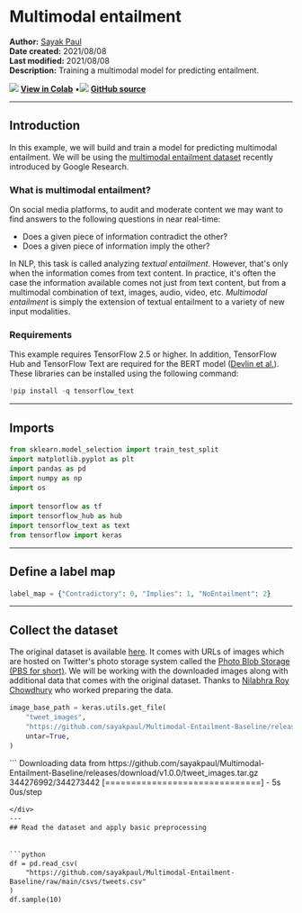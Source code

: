 # Multimodal entailment

**Author:** [Sayak Paul](https://twitter.com/RisingSayak)<br>
**Date created:** 2021/08/08<br>
**Last modified:** 2021/08/08<br>
**Description:** Training a multimodal model for predicting entailment.


<img class="k-inline-icon" src="https://colab.research.google.com/img/colab_favicon.ico"/> [**View in Colab**](https://colab.research.google.com/github/keras-team/keras-io/blob/master/examples/nlp/ipynb/multimodal_entailment.ipynb)  <span class="k-dot">•</span><img class="k-inline-icon" src="https://github.com/favicon.ico"/> [**GitHub source**](https://github.com/keras-team/keras-io/blob/master/examples/nlp/multimodal_entailment.py)



---
## Introduction

In this example, we will build and train a model for predicting multimodal entailment. We will be
using the
[multimodal entailment dataset](https://github.com/google-research-datasets/recognizing-multimodal-entailment)
recently introduced by Google Research.

### What is multimodal entailment?

On social media platforms, to audit and moderate content
we may want to find answers to the
following questions in near real-time:

* Does a given piece of information contradict the other?
* Does a given piece of information imply the other?

In NLP, this task is called analyzing _textual entailment_. However, that's only
when the information comes from text content.
In practice, it's often the case the information available comes not just
from text content, but from a multimodal combination of text, images, audio, video, etc.
_Multimodal entailment_ is simply the extension of textual entailment to a variety
of new input modalities.

### Requirements

This example requires TensorFlow 2.5 or higher. In addition, TensorFlow Hub and
TensorFlow Text are required for the BERT model
([Devlin et al.](https://arxiv.org/abs/1810.04805)). These libraries can be installed
using the following command:


```python
!pip install -q tensorflow_text
```

---
## Imports


```python
from sklearn.model_selection import train_test_split
import matplotlib.pyplot as plt
import pandas as pd
import numpy as np
import os

import tensorflow as tf
import tensorflow_hub as hub
import tensorflow_text as text
from tensorflow import keras
```

---
## Define a label map


```python
label_map = {"Contradictory": 0, "Implies": 1, "NoEntailment": 2}
```

---
## Collect the dataset

The original dataset is available
[here](https://github.com/google-research-datasets/recognizing-multimodal-entailment).
It comes with URLs of images which are hosted on Twitter's photo storage system called
the
[Photo Blob Storage (PBS for short)](https://blog.twitter.com/engineering/en_us/a/2012/blobstore-twitter-s-in-house-photo-storage-system).
We will be working with the downloaded images along with additional data that comes with
the original dataset. Thanks to
[Nilabhra Roy Chowdhury](https://de.linkedin.com/in/nilabhraroychowdhury) who worked preparing
the data.


```python
image_base_path = keras.utils.get_file(
    "tweet_images",
    "https://github.com/sayakpaul/Multimodal-Entailment-Baseline/releases/download/v1.0.0/tweet_images.tar.gz",
    untar=True,
)
```

<div class="k-default-codeblock">
```
Downloading data from https://github.com/sayakpaul/Multimodal-Entailment-Baseline/releases/download/v1.0.0/tweet_images.tar.gz
344276992/344273442 [==============================] - 5s 0us/step

```
</div>
---
## Read the dataset and apply basic preprocessing


```python
df = pd.read_csv(
    "https://github.com/sayakpaul/Multimodal-Entailment-Baseline/raw/main/csvs/tweets.csv"
)
df.sample(10)
```




<div style="width: 100%; overflow-x: auto;">
<style scoped>
    .dataframe tbody tr th:only-of-type {
        vertical-align: middle;
    }

<div class="k-default-codeblock">
```
.dataframe tbody tr th {
    vertical-align: top;
}

.dataframe thead th {
    text-align: right;
}
```
</div>
</style>
<table border="1" class="dataframe">
  <thead>
    <tr style="text-align: right;">
      <th></th>
      <th>id_1</th>
      <th>text_1</th>
      <th>image_1</th>
      <th>id_2</th>
      <th>text_2</th>
      <th>image_2</th>
      <th>label</th>
    </tr>
  </thead>
  <tbody>
    <tr>
      <th>990</th>
      <td>1382932004736536577</td>
      <td>buy $IOTX on #binance @ 0.048767 https://t.co/...</td>
      <td>http://pbs.twimg.com/media/EzEpU4eWgAAn7Vp.jpg</td>
      <td>1383066642800902144</td>
      <td>sell $FUN on #binance @ 0.042262 https://t.co/...</td>
      <td>http://pbs.twimg.com/media/EzGjx5OXIAAJjk_.jpg</td>
      <td>NoEntailment</td>
    </tr>
    <tr>
      <th>854</th>
      <td>1382134026144788481</td>
      <td>I am looking at the Unidentified COSMOS-F160W-...</td>
      <td>http://pbs.twimg.com/media/Ey5TkrTXIAMPns7.jpg</td>
      <td>1383045031125250048</td>
      <td>I am looking at the Unidentified COSMOS-F160W-...</td>
      <td>http://pbs.twimg.com/media/EzGQIJBWUAcGLhu.jpg</td>
      <td>NoEntailment</td>
    </tr>
    <tr>
      <th>90</th>
      <td>1370198753240489985</td>
      <td>Top tweeps for #TBZ:\n1 @_tnr1\n2 @01_Z_B\n3 @...</td>
      <td>http://pbs.twimg.com/media/EwPsgTbUYAQ3mBE.jpg</td>
      <td>1373463499867758593</td>
      <td>Top tweeps for #TBZ:\n1 @JUTT__B\n2 @01_Z_B\n3...</td>
      <td>http://pbs.twimg.com/media/Ew-FxfyUUAEwe4L.jpg</td>
      <td>NoEntailment</td>
    </tr>
    <tr>
      <th>1351</th>
      <td>1381256604926967813</td>
      <td>Finally completed the skin rendering. Will sta...</td>
      <td>http://pbs.twimg.com/media/Eys1j7NVIAgF-YF.jpg</td>
      <td>1381630932092784641</td>
      <td>Hair rendering. Will finish the hair by tomorr...</td>
      <td>http://pbs.twimg.com/media/EyyKAoaUUAElm-e.jpg</td>
      <td>NoEntailment</td>
    </tr>
    <tr>
      <th>331</th>
      <td>1335817457018286080</td>
      <td>Nokia 5.4 full specifications leak online ahea...</td>
      <td>http://pbs.twimg.com/media/EonG2ybWEAEOjfo.png</td>
      <td>1335819879350321153</td>
      <td>Nokia 5.4 full specifications leak online ahea...</td>
      <td>http://pbs.twimg.com/media/EonJGCNUYAAMdRC.jpg</td>
      <td>NoEntailment</td>
    </tr>
    <tr>
      <th>533</th>
      <td>1369797307256954882</td>
      <td>#NowWatching ANOTHER ROUND https://t.co/bU09LO...</td>
      <td>http://pbs.twimg.com/media/EwJ_Y0uXEAE51iq.jpg</td>
      <td>1373038097483624453</td>
      <td>#NowWatching Another Round https://t.co/ExMBaA...</td>
      <td>http://pbs.twimg.com/media/Ew4C30KWQBkZ-dA.jpg</td>
      <td>NoEntailment</td>
    </tr>
    <tr>
      <th>1266</th>
      <td>1333010336971108353</td>
      <td>Daily almanac for November 29: https://t.co/NL...</td>
      <td>http://pbs.twimg.com/media/En_N1ieXMAEanWD.png</td>
      <td>1333010424627867653</td>
      <td>Daily almanac for November 29: https://t.co/XO...</td>
      <td>http://pbs.twimg.com/media/En_N6pnW4AYMDhW.png</td>
      <td>NoEntailment</td>
    </tr>
    <tr>
      <th>804</th>
      <td>1354138253591502848</td>
      <td>Kuwait lists 505 new COVID-19 cases as infecti...</td>
      <td>http://pbs.twimg.com/media/EsrdiKBXYAAFZkK.jpg</td>
      <td>1362443439720325122</td>
      <td>#kuwait_moh Announce #وزارة_الصحة 979 new case...</td>
      <td>http://pbs.twimg.com/media/EuhfEfoXUAAjCBP.jpg</td>
      <td>NoEntailment</td>
    </tr>
    <tr>
      <th>1019</th>
      <td>1381034028355227653</td>
      <td>My #RTRNaps are:\n\nO'Reilly @ 13:40\nHitman F...</td>
      <td>http://pbs.twimg.com/media/EyprIQFWgAANzsp.jpg</td>
      <td>1382154268338184195</td>
      <td>My #RTRNaps are:\n\nThe Big Bite @ 14:05\nCapt...</td>
      <td>http://pbs.twimg.com/media/Ey5l-1zWQAEFCwh.jpg</td>
      <td>NoEntailment</td>
    </tr>
    <tr>
      <th>1280</th>
      <td>1380242549336502274</td>
      <td>$NUVB held up pretty well today too https://t....</td>
      <td>http://pbs.twimg.com/media/EyebSFbU8AAhbid.jpg</td>
      <td>1380606940644995072</td>
      <td>$NUVB high of day near close. Nice. https://t....</td>
      <td>http://pbs.twimg.com/media/EyjmsfkU4AIdaIQ.jpg</td>
      <td>NoEntailment</td>
    </tr>
  </tbody>
</table>
</div>



The columns we are interested in are the following:

* `text_1`
* `image_1`
* `text_2`
* `image_2`
* `label`

The entailment task is formulated as the following:

***Given the pairs of (`text_1`, `image_1`) and (`text_2`, `image_2`) do they entail (or
not entail or contradict) each other?***

We have the images already downloaded. `image_1` is downloaded as `id1` as its filename
and `image2` is downloaded as `id2` as its filename. In the next step, we will add two
more columns to `df` - filepaths of `image_1`s and `image_2`s.


```python
images_one_paths = []
images_two_paths = []

for idx in range(len(df)):
    current_row = df.iloc[idx]
    id_1 = current_row["id_1"]
    id_2 = current_row["id_2"]
    extentsion_one = current_row["image_1"].split(".")[-1]
    extentsion_two = current_row["image_2"].split(".")[-1]

    image_one_path = os.path.join(image_base_path, str(id_1) + f".{extentsion_one}")
    image_two_path = os.path.join(image_base_path, str(id_2) + f".{extentsion_two}")

    images_one_paths.append(image_one_path)
    images_two_paths.append(image_two_path)

df["image_1_path"] = images_one_paths
df["image_2_path"] = images_two_paths

# Create another column containing the integer ids of
# the string labels.
df["label_idx"] = df["label"].apply(lambda x: label_map[x])
```

---
## Dataset visualization


```python

def visualize(idx):
    current_row = df.iloc[idx]
    image_1 = plt.imread(current_row["image_1_path"])
    image_2 = plt.imread(current_row["image_2_path"])
    text_1 = current_row["text_1"]
    text_2 = current_row["text_2"]
    label = current_row["label"]

    plt.subplot(1, 2, 1)
    plt.imshow(image_1)
    plt.axis("off")
    plt.title("Image One")
    plt.subplot(1, 2, 2)
    plt.imshow(image_1)
    plt.axis("off")
    plt.title("Image Two")
    plt.show()

    print(f"Text one: {text_1}")
    print(f"Text two: {text_2}")
    print(f"Label: {label}")


random_idx = np.random.choice(len(df))
visualize(random_idx)

random_idx = np.random.choice(len(df))
visualize(random_idx)
```


    
![png](/img/examples/nlp/multimodal_entailment/multimodal_entailment_14_0.png)
    


<div class="k-default-codeblock">
```
Text one: Join us for the Dell Power Cup!
```
</div>
    
<div class="k-default-codeblock">
```
https://t.co/kHsmpNJXjM
```
</div>
    
<div class="k-default-codeblock">
```
#dellpowercup https://t.co/e2qjwDbzad
Text two: Have you registered yet? Show your knowledge about Dell Technologies! You still have time to earn some extra points playing the individual games before the National Qualifiers start. CLICK TO REGISTER NOW! #ThePowerCup #DellPartner
 https://t.co/WdJ3xamoCP #Iwork4Dell https://t.co/FN4NMSzXE2
Label: NoEntailment

```
</div>
    
![png](/img/examples/nlp/multimodal_entailment/multimodal_entailment_14_2.png)
    


<div class="k-default-codeblock">
```
Text one: Do you know which hand wins?😆 Leave a comment and claim👇
```
</div>
    
<div class="k-default-codeblock">
```
Free chips🎁https://t.co/nfdHMPVkaA
```
</div>
    
<div class="k-default-codeblock">
```
#pokeronline #poker #pokerstar #pokerface #LosAngeles #PokerIndonesia #pokerplayer #LasVegas #casino #onlinecasino #macao #melbourne #포커 #parx #game #fun #home #WSOP #augupoker https://t.co/5ACLtIklSi
Text two: Do you know which hand wins?😆
```
</div>
    
<div class="k-default-codeblock">
```
Get it started👉 https://t.co/nfdHMPVkaA
```
</div>
    
<div class="k-default-codeblock">
```
#augupoker #bonus #rewards #pokerhands #PokerIndonesia https://t.co/g0mBOYHfpp
Label: NoEntailment

```
</div>
---
## Train/test split

The dataset suffers from
[class imbalance problem](https://developers.google.com/machine-learning/glossary#class-imbalanced-dataset).
We can confirm that in the following cell.


```python
df["label"].value_counts()
```




<div class="k-default-codeblock">
```
NoEntailment     1182
Implies           109
Contradictory     109
Name: label, dtype: int64

```
</div>
To account for that we will go for a stratified split.


```python
# 10% for test
train_df, test_df = train_test_split(
    df, test_size=0.1, stratify=df["label"].values, random_state=42
)
# 5% for validation
train_df, val_df = train_test_split(
    train_df, test_size=0.05, stratify=train_df["label"].values, random_state=42
)

print(f"Total training examples: {len(train_df)}")
print(f"Total validation examples: {len(val_df)}")
print(f"Total test examples: {len(test_df)}")
```

<div class="k-default-codeblock">
```
Total training examples: 1197
Total validation examples: 63
Total test examples: 140

```
</div>
---
## Data input pipeline

TensorFlow Hub provides
[variety of BERT family of models](https://www.tensorflow.org/text/tutorials/bert_glue#loading_models_from_tensorflow_hub).
Each of those models comes with a
corresponding preprocessing layer. You can learn more about these models and their
preprocessing layers from
[this resource](https://www.tensorflow.org/text/tutorials/bert_glue#loading_models_from_tensorflow_hub).

To keep the runtime of this example relatively short, we will use a smaller variant of
the original BERT model.


```python
# Define TF Hub paths to the BERT encoder and its preprocessor
bert_model_path = (
    "https://tfhub.dev/tensorflow/small_bert/bert_en_uncased_L-2_H-256_A-4/1"
)
bert_preprocess_path = "https://tfhub.dev/tensorflow/bert_en_uncased_preprocess/3"
```

Our text preprocessing code mostly comes from
[this tutorial](https://www.tensorflow.org/text/tutorials/bert_glue).
You are highly encouraged to check out the tutorial to learn more about the input
preprocessing.


```python

def make_bert_preprocessing_model(sentence_features, seq_length=128):
    """Returns Model mapping string features to BERT inputs.

  Args:
    sentence_features: A list with the names of string-valued features.
    seq_length: An integer that defines the sequence length of BERT inputs.

  Returns:
    A Keras Model that can be called on a list or dict of string Tensors
    (with the order or names, resp., given by sentence_features) and
    returns a dict of tensors for input to BERT.
  """

    input_segments = [
        tf.keras.layers.Input(shape=(), dtype=tf.string, name=ft)
        for ft in sentence_features
    ]

    # Tokenize the text to word pieces.
    bert_preprocess = hub.load(bert_preprocess_path)
    tokenizer = hub.KerasLayer(bert_preprocess.tokenize, name="tokenizer")
    segments = [tokenizer(s) for s in input_segments]

    # Optional: Trim segments in a smart way to fit seq_length.
    # Simple cases (like this example) can skip this step and let
    # the next step apply a default truncation to approximately equal lengths.
    truncated_segments = segments

    # Pack inputs. The details (start/end token ids, dict of output tensors)
    # are model-dependent, so this gets loaded from the SavedModel.
    packer = hub.KerasLayer(
        bert_preprocess.bert_pack_inputs,
        arguments=dict(seq_length=seq_length),
        name="packer",
    )
    model_inputs = packer(truncated_segments)
    return keras.Model(input_segments, model_inputs)


bert_preprocess_model = make_bert_preprocessing_model(["text_1", "text_2"])
keras.utils.plot_model(bert_preprocess_model, show_shapes=True, show_dtype=True)
```




    
![png](/img/examples/nlp/multimodal_entailment/multimodal_entailment_22_0.png)
    



### Run the preprocessor on a sample input


```python
idx = np.random.choice(len(train_df))
row = train_df.iloc[idx]
sample_text_1, sample_text_2 = row["text_1"], row["text_2"]
print(f"Text 1: {sample_text_1}")
print(f"Text 2: {sample_text_2}")

test_text = [np.array([sample_text_1]), np.array([sample_text_2])]
text_preprocessed = bert_preprocess_model(test_text)

print("Keys           : ", list(text_preprocessed.keys()))
print("Shape Word Ids : ", text_preprocessed["input_word_ids"].shape)
print("Word Ids       : ", text_preprocessed["input_word_ids"][0, :16])
print("Shape Mask     : ", text_preprocessed["input_mask"].shape)
print("Input Mask     : ", text_preprocessed["input_mask"][0, :16])
print("Shape Type Ids : ", text_preprocessed["input_type_ids"].shape)
print("Type Ids       : ", text_preprocessed["input_type_ids"][0, :16])

```

<div class="k-default-codeblock">
```
Text 1: #pahrumpweather Friday
```
</div>
    
<div class="k-default-codeblock">
```
Sunny, with a high near 66. Northwest wind 11 to 14 mph, with gusts as high as 20 mph.
```
</div>
    
<div class="k-default-codeblock">
```
Tonight - Increasing clouds, with a low around 42. Northeast wind around 5 mph becoming calm. @visitpahrump @NWSVegas https://t.co/X2hNXwRxmf
Text 2: #pahrumpweather Wednesday 
```
</div>
    
<div class="k-default-codeblock">
```
Mostly sunny, with a high near 66. East southeast wind 5 to 7 mph becoming south in the afternoon.
```
</div>
    
<div class="k-default-codeblock">
```
Tonight - Mostly cloudy, with a low around 45. East southeast wind around 7 mph. @visitpahrump @NWSVegas https://t.co/2oQnaIZRvX
Keys           :  ['input_word_ids', 'input_type_ids', 'input_mask']
Shape Word Ids :  (1, 128)
Word Ids       :  tf.Tensor(
[  101  1001  6643  8093 24237 28949  5958 11559  1010  2007  1037  2152
  2379  5764  1012  4514], shape=(16,), dtype=int32)
Shape Mask     :  (1, 128)
Input Mask     :  tf.Tensor([1 1 1 1 1 1 1 1 1 1 1 1 1 1 1 1], shape=(16,), dtype=int32)
Shape Type Ids :  (1, 128)
Type Ids       :  tf.Tensor([0 0 0 0 0 0 0 0 0 0 0 0 0 0 0 0], shape=(16,), dtype=int32)

```
</div>
We will now create `tf.data.Dataset` objects from the dataframes.

Note that the text inputs will be preprocessed as a part of the data input pipeline. But
the preprocessing modules can also be a part of their corresponding BERT models. This
helps reduce the training/serving skew and lets our models operate with raw text inputs.
Follow [this tutorial](https://www.tensorflow.org/text/tutorials/classify_text_with_bert)
to learn more about how to incorporate the preprocessing modules directly inside the
models.


```python

def dataframe_to_dataset(dataframe):
    columns = ["image_1_path", "image_2_path", "text_1", "text_2", "label_idx"]
    dataframe = dataframe[columns].copy()
    labels = dataframe.pop("label_idx")
    ds = tf.data.Dataset.from_tensor_slices((dict(dataframe), labels))
    ds = ds.shuffle(buffer_size=len(dataframe))
    return ds

```

### Preprocessing utilities


```python
resize = (128, 128)
bert_input_features = ["input_word_ids", "input_type_ids", "input_mask"]


def preprocess_image(image_path):
    extension = tf.strings.split(image_path)[-1]

    image = tf.io.read_file(image_path)
    if extension == b"jpg":
        image = tf.image.decode_jpeg(image, 3)
    else:
        image = tf.image.decode_png(image, 3)
    image = tf.image.resize(image, resize)
    return image


def preprocess_text(text_1, text_2):
    text_1 = tf.convert_to_tensor([text_1])
    text_2 = tf.convert_to_tensor([text_2])
    output = bert_preprocess_model([text_1, text_2])
    output = {feature: tf.squeeze(output[feature]) for feature in bert_input_features}
    return output


def preprocess_text_and_image(sample):
    image_1 = preprocess_image(sample["image_1_path"])
    image_2 = preprocess_image(sample["image_2_path"])
    text = preprocess_text(sample["text_1"], sample["text_2"])
    return {"image_1": image_1, "image_2": image_2, "text": text}

```

### Create the final datasets


```python
batch_size = 32
auto = tf.data.AUTOTUNE


def prepare_dataset(dataframe, training=True):
    ds = dataframe_to_dataset(dataframe)
    if training:
        ds = ds.shuffle(len(train_df))
    ds = ds.map(lambda x, y: (preprocess_text_and_image(x), y)).cache()
    ds = ds.batch(batch_size).prefetch(auto)
    return ds


train_ds = prepare_dataset(train_df)
validation_ds = prepare_dataset(val_df, False)
test_ds = prepare_dataset(test_df, False)

```

---
## Model building utilities

Our final model will accept two images along with their text counterparts. While the
images will be directly fed to the model the text inputs will first be preprocessed and
then will make it into the model. Below is a visual illustration of this approach:

![](https://github.com/sayakpaul/Multimodal-Entailment-Baseline/raw/main/figures/brief_architecture.png)

The model consists of the following elements:

* A standalone encoder for the images. We will use a
[ResNet50V2](https://arxiv.org/abs/1603.05027) pre-trained on the ImageNet-1k dataset for
this.
* A standalone encoder for the images. A pre-trained BERT will be used for this.

After extracting the individual embeddings, they will be projected in an identical space.
Finally, their projections will be concatenated and be fed to the final classification
layer.

This is a multi-class classification problem involving the following classes:

* NoEntailment
* Implies
* Contradictory

`project_embeddings()`, `create_vision_encoder()`, and `create_text_encoder()` utilities
are referred from [this example](https://keras.io/examples/nlp/nl_image_search/).


```python

def project_embeddings(
    embeddings, num_projection_layers, projection_dims, dropout_rate
):
    projected_embeddings = keras.layers.Dense(units=projection_dims)(embeddings)
    for _ in range(num_projection_layers):
        x = tf.nn.gelu(projected_embeddings)
        x = keras.layers.Dense(projection_dims)(x)
        x = keras.layers.Dropout(dropout_rate)(x)
        x = keras.layers.Add()([projected_embeddings, x])
        projected_embeddings = keras.layers.LayerNormalization()(x)
    return projected_embeddings


def create_vision_encoder(
    num_projection_layers, projection_dims, dropout_rate, trainable=False
):
    # Load the pre-trained ResNet50V2 model to be used as the base encoder.
    resnet_v2 = keras.applications.ResNet50V2(
        include_top=False, weights="imagenet", pooling="avg"
    )
    # Set the trainability of the base encoder.
    for layer in resnet_v2.layers:
        layer.trainable = trainable

    # Receive the images as inputs.
    image_1 = keras.Input(shape=(128, 128, 3), name="image_1")
    image_2 = keras.Input(shape=(128, 128, 3), name="image_2")

    # Preprocess the input image.
    preprocessed_1 = keras.applications.resnet_v2.preprocess_input(image_1)
    preprocessed_2 = keras.applications.resnet_v2.preprocess_input(image_2)

    # Generate the embeddings for the images using the resnet_v2 model
    # concatenate them.
    embeddings_1 = resnet_v2(preprocessed_1)
    embeddings_2 = resnet_v2(preprocessed_2)
    embeddings = keras.layers.Concatenate()([embeddings_1, embeddings_2])

    # Project the embeddings produced by the model.
    outputs = project_embeddings(
        embeddings, num_projection_layers, projection_dims, dropout_rate
    )
    # Create the vision encoder model.
    return keras.Model([image_1, image_2], outputs, name="vision_encoder")


vision_encoder = create_vision_encoder(
    num_projection_layers=1, projection_dims=256, dropout_rate=0.1
)
keras.utils.plot_model(vision_encoder, show_shapes=True)


def create_text_encoder(
    num_projection_layers, projection_dims, dropout_rate, trainable=False
):
    # Load the pre-trained BERT model to be used as the base encoder.
    bert = hub.KerasLayer(bert_model_path, name="bert",)
    # Set the trainability of the base encoder.
    bert.trainable = trainable

    # Receive the text as inputs.
    bert_input_features = ["input_type_ids", "input_mask", "input_word_ids"]
    inputs = {
        feature: keras.Input(shape=(128,), dtype=tf.int32, name=feature)
        for feature in bert_input_features
    }

    # Generate embeddings for the preprocessed text using the BERT model.
    embeddings = bert(inputs)["pooled_output"]

    # Project the embeddings produced by the model.
    outputs = project_embeddings(
        embeddings, num_projection_layers, projection_dims, dropout_rate
    )
    # Create the text encoder model.
    return keras.Model(inputs, outputs, name="text_encoder")


text_encoder = create_text_encoder(
    num_projection_layers=1, projection_dims=256, dropout_rate=0.1
)
keras.utils.plot_model(text_encoder, show_shapes=True)


def create_multimodal_model(
    num_projection_layers=1,
    projection_dims=256,
    dropout_rate=0.1,
    vision_trainable=False,
    text_trainable=False,
):
    # Receive the images as inputs.
    image_1 = keras.Input(shape=(128, 128, 3), name="image_1")
    image_2 = keras.Input(shape=(128, 128, 3), name="image_2")

    # Receive the text as inputs.
    bert_input_features = ["input_type_ids", "input_mask", "input_word_ids"]
    text_inputs = {
        feature: keras.Input(shape=(128,), dtype=tf.int32, name=feature)
        for feature in bert_input_features
    }

    # Create the encoders.
    vision_encoder = create_vision_encoder(
        num_projection_layers, projection_dims, dropout_rate, vision_trainable
    )
    text_encoder = create_text_encoder(
        num_projection_layers, projection_dims, dropout_rate, text_trainable
    )

    # Fetch the embedding projections.
    vision_projections = vision_encoder([image_1, image_2])
    text_projections = text_encoder(text_inputs)

    # Concatenate the projections and pass through the classification layer.
    concatenated = keras.layers.Concatenate()([vision_projections, text_projections])
    outputs = keras.layers.Dense(3, activation="softmax")(concatenated)
    return keras.Model([image_1, image_2, text_inputs], outputs)


multimodal_model = create_multimodal_model()
keras.utils.plot_model(multimodal_model, show_shapes=True)
```

<div class="k-default-codeblock">
```
Downloading data from https://storage.googleapis.com/tensorflow/keras-applications/resnet/resnet50v2_weights_tf_dim_ordering_tf_kernels_notop.h5
94674944/94668760 [==============================] - 1s 0us/step

```
</div>
    
![png](/img/examples/nlp/multimodal_entailment/multimodal_entailment_32_1.png)
    



You are encouraged to play with the different hyperparameters involved in building this
model and observe how the final performance is affected.

---
## Compile and train the model


```python
multimodal_model.compile(
    optimizer="adam", loss="sparse_categorical_crossentropy", metrics="accuracy"
)

history = multimodal_model.fit(train_ds, validation_data=validation_ds, epochs=10)
```

<div class="k-default-codeblock">
```
Epoch 1/10
38/38 [==============================] - 40s 469ms/step - loss: 0.9932 - accuracy: 0.8279 - val_loss: 0.6666 - val_accuracy: 0.8571
Epoch 2/10
38/38 [==============================] - 3s 89ms/step - loss: 0.4068 - accuracy: 0.8772 - val_loss: 0.5720 - val_accuracy: 0.8571
Epoch 3/10
38/38 [==============================] - 3s 90ms/step - loss: 0.3627 - accuracy: 0.8864 - val_loss: 0.6029 - val_accuracy: 0.8571
Epoch 4/10
38/38 [==============================] - 3s 90ms/step - loss: 0.2852 - accuracy: 0.9006 - val_loss: 0.6908 - val_accuracy: 0.8571
Epoch 5/10
38/38 [==============================] - 3s 91ms/step - loss: 0.1701 - accuracy: 0.9474 - val_loss: 0.9603 - val_accuracy: 0.8413
Epoch 6/10
38/38 [==============================] - 3s 90ms/step - loss: 0.1029 - accuracy: 0.9666 - val_loss: 1.2907 - val_accuracy: 0.8730
Epoch 7/10
38/38 [==============================] - 3s 91ms/step - loss: 0.0712 - accuracy: 0.9791 - val_loss: 1.3902 - val_accuracy: 0.8571
Epoch 8/10
38/38 [==============================] - 3s 91ms/step - loss: 0.1101 - accuracy: 0.9607 - val_loss: 1.5143 - val_accuracy: 0.8413
Epoch 9/10
38/38 [==============================] - 3s 91ms/step - loss: 0.0916 - accuracy: 0.9691 - val_loss: 1.2580 - val_accuracy: 0.8095
Epoch 10/10
38/38 [==============================] - 3s 91ms/step - loss: 0.0595 - accuracy: 0.9799 - val_loss: 1.6426 - val_accuracy: 0.8413

```
</div>
---
## Evaluate the model


```python
_, acc = multimodal_model.evaluate(test_ds)
print(f"Accuracy on the test set: {round(acc * 100, 2)}%.")
```

<div class="k-default-codeblock">
```
5/5 [==============================] - 3s 538ms/step - loss: 1.2403 - accuracy: 0.8500
Accuracy on the test set: 85.0%.

```
</div>
---
## Additional notes regarding training

**Incorporating regularization**:

The training logs suggest that the model is starting to overfit and may have benefitted
from regularization. Dropout ([Srivastava et al.](https://jmlr.org/papers/v15/srivastava14a.html))
is a simple yet powerful regularization technique that we can use in our model.
But how should we apply it here?

We could always introduce Dropout (`keras.layers.Dropout`) in between different layers of the model.
But here is another recipe. Our model expects inputs from two different data modalities.
What if either of the modalities is not present during inference? To account for this,
we can introduce Dropout to the individual projections just before they get concatenated:

```python
vision_projections = keras.layers.Dropout(rate)(vision_projections)
text_projections = keras.layers.Dropout(rate)(text_projections)
concatenated = keras.layers.Concatenate()([vision_projections, text_projections])
```

**Attending to what matters**:

Do all parts of the images correspond equally to their textual counterparts? It's likely
not the case. To make our model only focus on the most important bits of the images that relate
well to their corresponding textual parts we can use "cross-attention":

```python
# Embeddings.
vision_projections = vision_encoder([image_1, image_2])
text_projections = text_encoder(text_inputs)

# Cross-attention (Luong-style).
query_value_attention_seq = keras.layers.Attention(use_scale=True, dropout=0.2)(
    [vision_projections, text_projections]
)
# Concatenate.
concatenated = keras.layers.Concatenate()([vision_projections, text_projections])
contextual = keras.layers.Concatenate()([concatenated, query_value_attention_seq])
```

To see this in action, refer to
[this notebook](https://github.com/sayakpaul/Multimodal-Entailment-Baseline/blob/main/multimodal_entailment_attn.ipynb).

**Handling class imbalance**:

The dataset suffers from class imbalance. Investigating the confusion matrix of the
above model reveals that it performs poorly on the minority classes. If we had used a
weighted loss then the training would have been more guided. You can check out
[this notebook](https://github.com/sayakpaul/Multimodal-Entailment-Baseline/blob/main/multimodal_entailment.ipynb)
that takes class-imbalance into account during model training.

**Using only text inputs**:

Also, what if we had only incorporated text inputs for the entailment task? Because of
the nature of the text inputs encountered on social media platforms, text inputs alone
would have hurt the final performance. Under a similar training setup, by only using
text inputs we get to 67.14% top-1 accuracy on the same test set. Refer to
[this notebook](https://github.com/sayakpaul/Multimodal-Entailment-Baseline/blob/main/text_entailment.ipynb)
for details.

Finally, here is a table comparing different approaches taken for the entailment task:

| Type  | Standard<br>Cross-entropy     | Loss-weighted<br>Cross-entropy    | Focal Loss    |
|:---:  |:---:  |---    |---    |
| Multimodal    | 77.86%    | 67.86%    | 86.43%    |
| Only text     | 67.14%    | 11.43%    | 37.86%    |

You can check out [this repository](https://git.io/JR0HU) to learn more about how the
experiments were conducted to obtain these numbers.

---
## Final remarks

* The architecture we used in this example is too large for the number of data points
available for training. It's going to benefit from more data.
* We used a smaller variant of the original BERT model. Chances are high that with a
larger variant, this performance will be improved. TensorFlow Hub
[provides](https://www.tensorflow.org/text/tutorials/bert_glue#loading_models_from_tensorflow_hub)
a number of different BERT models that you can experiment with.
* We kept the pre-trained models frozen. Fine-tuning them on the multimodal entailment
task would could resulted in better performance.
* We built a simple baseline model for the multimodal entailment task. There are various
approaches that have been proposed to tackle the entailment problem.
[This presentation deck](https://docs.google.com/presentation/d/1mAB31BCmqzfedreNZYn4hsKPFmgHA9Kxz219DzyRY3c/edit?usp=sharing)
from the
[Recognizing Multimodal Entailment](https://multimodal-entailment.github.io/)
tutorial provides a comprehensive overview.
